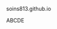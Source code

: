 soins813.github.io

<!DOCTYPE html>
<html>
<head>
  <meta charset="utf-8">
  <title>JS Bin</title>
</head>
<body>
ABCDE
</body>
</html>

